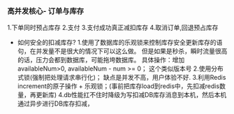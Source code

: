 ### 高并发核心- 订单与库存
1.下单同时预占库存
2.支付
3.支付成功真正减扣库存
4.取消订单,回退预占库存

- 如何安全的扣减库存?
1.使用了数据库的乐观锁来控制库存安全更新库存的语句，在并发量不是很大的情况下可以这么做。
  但是如果是秒杀，瞬时流量很高的话，压力会都到数据库，可能拖垮数据库。
   具体操作：增加availableNum>0, availableNum - num >= 0； 这个类似版本号
2.使用分布式锁(强制把处理请求串行化)； 缺点是并发不高，用户体验不好.
3.利用Redis increment的原子操作 + 乐观锁；(事前把库存load到redis中，先扣减redis数量，再更新库)
4.db性能扛不住时降级为写扣减DB库存消息到本机，然后本机通过异步进行DB库存扣减，